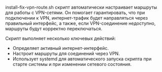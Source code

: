 install-fix-vpn-route.sh скрипт автоматически настраивает маршруты для работы с VPN-сетями.
Он помогает гарантировать, что при подключении к VPN,
интернет-трафик будет направляться через правильный интерфейс, 
а также, если VPN-соединение недоступно, маршруты будут корректно переключаться.

Скрипт выполняет несколько ключевых действий:
 - Определяет активный интернет-интерфейс.
 - Настроит маршруты для соединений через VPN.
 - Использует systemd для автоматического запуска скрипта при старте системы и при изменении сетевого состояния.
